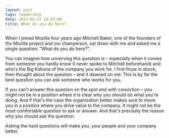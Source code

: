 ```yaml
---
layout: post
tags: leadership
date: 2013-03-27 14:55:00
title: What do you do here?
---
```

When I joined Mozilla four years ago Mitchell Baker, one of the founders of the Mozilla project and our chairperson, sat down with me and asked me a single question: "What do you do here?".

You can imagine how unnerving this question is – especially when it comes from someone you hardly know (I never spoke to Mitchell beforehand) and who's the Big Kahuna of the company you work for. I first froze in shock, then thought about the question – and it dawned on me: This is by far the best question you can ask someone who works for you.

If you can't answer this question on the spot and with conviction – you might not be in a position where it is clear why you should do what you're doing. And if that's the case the organization better makes sure to move you in a position where you drive value to the company. It might not be the most comfortable question to ask or answer. And that's precisely the reason why you should ask the question.

Asking the hard questions will make you, your people and your company better.